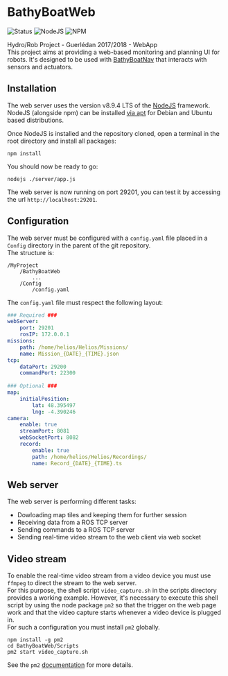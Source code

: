 # BathyBoatWeb
![Status](https://img.shields.io/badge/Status-In%20Development-red.svg)
![NodeJS](https://img.shields.io/badge/NodeJS-v8.9.4-green.svg)
![NPM](https://img.shields.io/badge/npm-5.6.0-green.svg)

Hydro/Rob Project - Guerlédan 2017/2018 - WebApp  
This project aims at providing a web-based monitoring and planning UI for robots. It's designed to be used with [BathyBoatNav](https://github.com/RemiRigal/BathyBoatNav) that interacts with sensors and actuators.



## Installation
The web server uses the version v8.9.4 LTS of the [NodeJS](https://nodejs.org/en) framework.  
NodeJS (alongside npm) can be installed [via apt](https://nodejs.org/en/download/package-manager/#debian-and-ubuntu-based-linux-distributions) for Debian and Ubuntu based distributions.  

Once NodeJS is installed and the repository cloned, open a terminal in the root directory and install all packages:
```shell
npm install
```
You should now be ready to go:
```shell
nodejs ./server/app.js
```
The web server is now running on port 29201, you can test it by accessing the url `http://localhost:29201`.


## Configuration
The web server must be configured with a `config.yaml` file placed in a `Config` directory in the parent of the git repository.  
The structure is:  
```
/MyProject  
    /BathyBoatWeb  
        ...  
    /Config  
        /config.yaml
```
The `config.yaml` file must respect the following layout:
```yaml
### Required ###
webServer:
    port: 29201
    rosIP: 172.0.0.1
missions:
    path: /home/helios/Helios/Missions/
    name: Mission_{DATE}_{TIME}.json
tcp:
    dataPort: 29200
    commandPort: 22300
    
### Optional ###
map:
    initialPosition:
        lat: 48.395497
        lng: -4.390246
camera: 
    enable: true
    streamPort: 8081
    webSocketPort: 8082
    record:
        enable: true
        path: /home/helios/Helios/Recordings/
        name: Record_{DATE}_{TIME}.ts
```


## Web server
The web server is performing different tasks:
- Dowloading map tiles and keeping them for further session
- Receiving data from a ROS TCP server
- Sending commands to a ROS TCP server
- Sending real-time video stream to the web client via web socket


## Video stream
To enable the real-time video stream from a video device you must use `ffmpeg` to direct the stream to the web server.  
For this purpose, the shell script `video_capture.sh` in the scripts directory provides a working example. However, it's necessary to execute this shell script by using the node package `pm2` so that the trigger on the web page work and that the video capture starts whenever a video device is plugged in.  
For such a configuration you must install `pm2` globally.
```shell
npm install -g pm2
cd BathyBoatWeb/Scripts
pm2 start video_capture.sh
```
See the `pm2` [documentation](https://www.npmjs.com/package/pm2) for more details.

